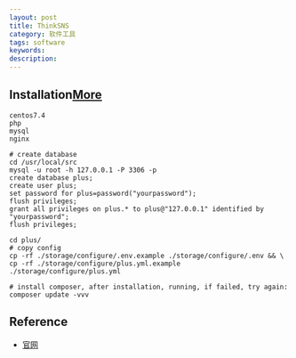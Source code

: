 ```yaml
---
layout: post
title: ThinkSNS
category: 软件工具
tags: software
keywords: 
description: 
---
```



## Installation[More](https://slimkit.github.io/plus/guide/installation/install-plus.html#%E4%B8%8B%E8%BD%BD-plus-%E7%A8%8B%E5%BA%8F)


```requirement
centos7.4
php
mysql
nginx
```

```
# create database
cd /usr/local/src
mysql -u root -h 127.0.0.1 -P 3306 -p
create database plus;
create user plus;
set password for plus=password("yourpassword");
flush privileges;
grant all privileges on plus.* to plus@"127.0.0.1" identified by "yourpassword";
flush privileges;

cd plus/
# copy config
cp -rf ./storage/configure/.env.example ./storage/configure/.env && \
cp -rf ./storage/configure/plus.yml.example ./storage/configure/plus.yml

# install composer, after installation, running, if failed, try again:
composer update -vvv
```

## Reference

* [官网](https://github.com/slimkit/plus)